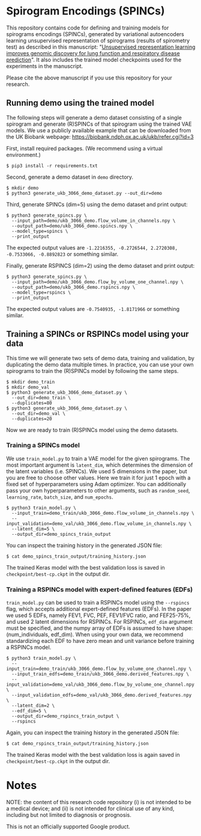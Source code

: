 # Spirogram Encodings (SPINCs)

This repository contains code for defining and training models for spirograms
encodings (SPINCs), generated by variational autoencoders learning unsupervised
representation of spirograms (results of spirometry test) as described in
this manuscript: "[Unsupervised representation learning improves genomic discovery for lung function and respiratory disease prediction](https://doi.org/10.1101/2023.04.28.23289285)". It also includes the trained
model checkpoints used for the experiments in the manuscript.

Please cite the above manuscript if you use this repository for your research.


## Running demo using the trained model

The following steps will generate a demo dataset consisting of a single
spirogram and generate (R)SPINCs of that spirogram using the trained VAE models.
We use a publicly available example that can be downloaded from the UK Biobank
webpage: https://biobank.ndph.ox.ac.uk/ukb/refer.cgi?id=3

First, install required packages. (We recommend using a virtual environment.)

```
$ pip3 install -r requirements.txt
```

Second, generate a demo dataset in `demo` directory.

```
$ mkdir demo
$ python3 generate_ukb_3066_demo_dataset.py --out_dir=demo
```

Third, generate SPINCs (dim=5) using the demo dataset and print output:

```
$ python3 generate_spincs.py \
  --input_path=demo/ukb_3066_demo.flow_volume_in_channels.npy \
  --output_path=demo/ukb_3066_demo.spincs.npy \
  --model_type=spincs \
  --print_output
```

The expected output values are
`-1.2216355, -0.2726544, 2.2720308, -0.7533066, -0.8892823`
or something similar.

Finally, generate RSPINCS (dim=2) using the demo dataset and print output:

```
$ python3 generate_spincs.py \
  --input_path=demo/ukb_3066_demo.flow_by_volume_one_channel.npy \
  --output_path=demo/ukb_3066_demo.rspincs.npy \
  --model_type=rspincs \
  --print_output
```

The expected output values are
`-0.7540935, -1.8171966`
or something similar.


## Training a SPINCs or RSPINCs model using your data

This time we will generate two sets of demo data, training and validation,
by duplicating the demo data multiple times. In practice, you can use your
own spirograms to train the (R)SPINCs model by following the same steps.

```
$ mkdir demo_train
$ mkdir demo_val
$ python3 generate_ukb_3066_demo_dataset.py \
  --out_dir=demo_train \
  --duplicates=80
$ python3 generate_ukb_3066_demo_dataset.py \
  --out_dir=demo_val \
  --duplicates=20
```

Now we are ready to train (R)SPINCs model using the demo datasets.

### Training a SPINCs model

We use `train_model.py` to train a VAE model for the given spirograms.
The most important argument is `latent_dim`, which determines the dimension
of the latent variables (i.e. SPINCs). We used 5 dimensions in the paper, but
you are free to choose other values.
Here we train it for just 1 epoch with a fixed set of hyperparameters using
Adam optimizer. You can additionally pass your own hyperparameters to
other arguments, such as `random_seed`, `learning_rate`,
`batch_size`, and `num_epochs`.

```
$ python3 train_model.py \
  --input_train=demo_train/ukb_3066_demo.flow_volume_in_channels.npy \
  --input_validation=demo_val/ukb_3066_demo.flow_volume_in_channels.npy \
  --latent_dim=5 \
  --output_dir=demo_spincs_train_output
```

You can inspect the training history in the generated JSON file:

```
$ cat demo_spincs_train_output/training_history.json
```

The trained Keras model with the best validation loss is saved in
`checkpoint/best-cp.ckpt` in the output dir.

### Training a RSPINCs model with expert-defined features (EDFs)

`train_model.py` can be used to train a RSPINCs model using the `--rspincs`
flag, which accepts additional expert-defined features (EDFs).
In the paper we used 5 EDFs, namely FEV1, FVC, PEF, FEV1/FVC ratio, and
FEF25-75%, and used 2 latent dimensions for RSPINCs.
For RSPINCs, `edf_dim` argument must be specified,
and the numpy array of EDFs is assumed to have shape:
(num_individuals, edf_dim).
When using your own data, we recommend standardizing each EDF to have zero mean
and unit variance before training a RSPINCs model.

```
$ python3 train_model.py \
  --input_train=demo_train/ukb_3066_demo.flow_by_volume_one_channel.npy \
  --input_train_edfs=demo_train/ukb_3066_demo.derived_features.npy \
  --input_validation=demo_val/ukb_3066_demo.flow_by_volume_one_channel.npy \
  --input_validation_edfs=demo_val/ukb_3066_demo.derived_features.npy \
  --latent_dim=2 \
  --edf_dim=5 \
  --output_dir=demo_rspincs_train_output \
  --rspincs
```

Again, you can inspect the training history in the generated JSON file:

```
$ cat demo_rspincs_train_output/training_history.json
```

The trained Keras model with the best validation loss is again saved in
`checkpoint/best-cp.ckpt` in the output dir.

# Notes

NOTE: the content of this research code repository
(i) is not intended to be a medical device; and
(ii) is not intended for clinical use of any kind, including but not limited to
diagnosis or prognosis.

This is not an officially supported Google product.
